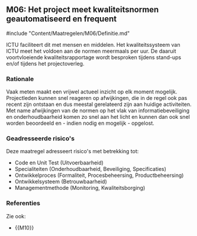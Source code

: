 ## M06: Het project meet kwaliteitsnormen geautomatiseerd en frequent

#include "Content/Maatregelen/M06/Definitie.md"

ICTU faciliteert dit met mensen en middelen. Het kwaliteitssysteem van ICTU meet het voldoen aan de normen meermaals per uur. De daaruit voortvloeiende kwaliteitsrapportage wordt besproken tijdens stand-ups en/of tijdens het projectoverleg.

### Rationale

Vaak meten maakt een vrijwel actueel inzicht op elk moment mogelijk. Projectleden kunnen snel reageren op afwijkingen, die in de regel ook pas recent zijn ontstaan en dus meestal gerelateerd zijn aan huidige activiteiten. Met name afwijkingen van de normen op het vlak van informatiebeveiliging en onderhoudbaarheid komen zo snel aan het licht en kunnen dan ook snel worden beoordeeld en - indien nodig en mogelijk - opgelost.

### Geadresseerde risico's

Deze maatregel adresseert risico's met betrekking tot:

* Code en Unit Test (Uitvoerbaarheid)
* Specialiteiten (Onderhoudbaarheid, Beveiliging, Specificaties)
* Ontwikkelproces (Formaliteit, Procesbeheersing, Productbeheersing)
* Ontwikkelsysteem (Betrouwbaarheid)
* Managementmethode (Monitoring, Kwaliteitsborging)

### Referenties

Zie ook:

* {{M10}}
